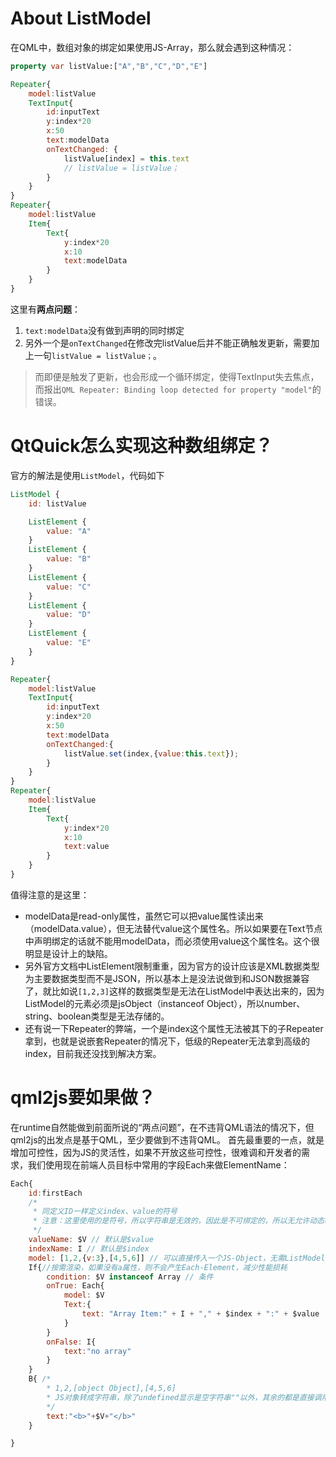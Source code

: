 # About ListModel
在QML中，数组对象的绑定如果使用JS-Array，那么就会遇到这种情况：

```qml
property var listValue:["A","B","C","D","E"]

Repeater{
    model:listValue
    TextInput{
        id:inputText
        y:index*20
        x:50
        text:modelData
        onTextChanged: {
            listValue[index] = this.text
            // listValue = listValue；
        }
    }
}
Repeater{
    model:listValue
    Item{
        Text{
            y:index*20
            x:10
            text:modelData
        }
    }
}
```

这里有**两点问题**：
1. `text:modelData`没有做到声明的同时绑定
2. 另外一个是`onTextChanged`在修改完listValue后并不能正确触发更新，需要加上一句`listValue = listValue；`。
>而即便是触发了更新，也会形成一个循环绑定，使得TextInput失去焦点，而报出`QML Repeater: Binding loop detected for property "model"`的错误。

# QtQuick怎么实现这种数组绑定？

官方的解法是使用`ListModel`，代码如下
```qml
ListModel {
    id: listValue

    ListElement {
        value: "A"
    }
    ListElement {
        value: "B"
    }
    ListElement {
        value: "C"
    }
    ListElement {
        value: "D"
    }
    ListElement {
        value: "E"
    }
}

Repeater{
    model:listValue
    TextInput{
        id:inputText
        y:index*20
        x:50
        text:modelData
        onTextChanged:{
            listValue.set(index,{value:this.text});
        }
    }
}
Repeater{
    model:listValue
    Item{
        Text{
            y:index*20
            x:10
            text:value
        }
    }
}
```
值得注意的是这里：
* modelData是read-only属性，虽然它可以把value属性读出来（modelData.value），但无法替代value这个属性名。所以如果要在Text节点中声明绑定的话就不能用modelData，而必须使用value这个属性名。这个很明显是设计上的缺陷。
* 另外官方文档中ListElement限制重重，因为官方的设计应该是XML数据类型为主要数据类型而不是JSON，所以基本上是没法说做到和JSON数据兼容了，就比如说`[1,2,3]`这样的数据类型是无法在ListModel中表达出来的，因为ListModel的元素必须是jsObject（instanceof Object），所以number、string、boolean类型是无法存储的。
* 还有说一下Repeater的弊端，一个是index这个属性无法被其下的子Repeater拿到，也就是说嵌套Repeater的情况下，低级的Repeater无法拿到高级的index，目前我还没找到解决方案。

# qml2js要如果做？

在runtime自然能做到前面所说的“两点问题”，在不违背QML语法的情况下，但qml2js的出发点是基于QML，至少要做到不违背QML。
首先最重要的一点，就是增加可控性，因为JS的灵活性，如果不开放这些可控性，很难调和开发者的需求，我们使用现在前端人员目标中常用的字段Each来做ElementName：
```qml
Each{
    id:firstEach
    /*
     * 同定义ID一样定义index、value的符号
     * 注意：这里使用的是符号，所以字符串是无效的，因此是不可绑定的，所以无允许动态改变这个关键字
     */
    valueName: $V // 默认是$value
    indexName: I // 默认是$index
    model: [1,2,{v:3},[4,5,6]] // 可以直接传入一个JS-Object，无需ListModel
    If{//按需渲染，如果没有a属性，则不会产生Each-Element，减少性能损耗
        condition: $V instanceof Array // 条件
        onTrue: Each{
            model: $V
            Text:{
                text: "Array Item:" + I + "," + $index + ":" + $value
            }
        }
        onFalse: I{
            text:"no array"
        }
    }
    B{ /*
        * 1,2,[object Object],[4,5,6]
        * JS对象转成字符串，除了undefined显示是空字符串""以外，其余的都是直接调用String(obj)来作为最后的结果
        */
        text:"<b>"+$V+"</b>"
    }

}
```


